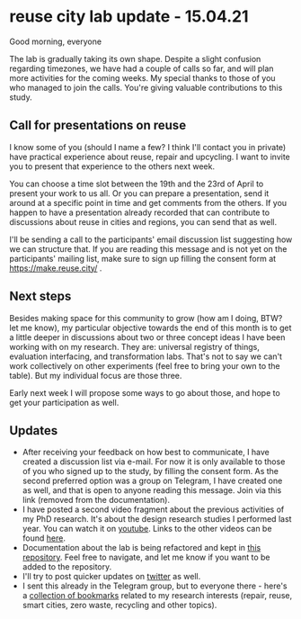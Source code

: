 # reuse city lab update - 15.04.21

Good morning, everyone

The lab is gradually taking its own shape. Despite a slight confusion regarding timezones, we have had a couple of calls so far, and will plan more activities for the coming weeks. My special thanks to those of you who managed to join the calls. You're giving valuable contributions to this study.

## Call for presentations on reuse

I know some of you (should I name a few? I think I'll contact you in private) have practical experience about reuse, repair and upcycling. I want to invite you to present that experience to the others next week. 

You can choose a time slot between the 19th and the 23rd of April to present your work to us all. Or you can prepare a presentation, send it around at a specific point in time and get comments from the others. If you happen to have a presentation already recorded that can contribute to discussions about reuse in cities and regions, you can send that as well. 

I'll be sending a call to the participants' email discussion list suggesting how we can structure that. If you are reading this message and is not yet on the participants' mailing list, make sure to sign up filling the consent form at https://make.reuse.city/ .

## Next steps

Besides making space for this community to grow (how am I doing, BTW? let me know), my particular objective towards the end of this month is to get a little deeper in discussions about two or three concept ideas I have been working with on my research. They are: universal registry of things, evaluation interfacing, and transformation labs. That's not to say we can't work collectively on other experiments (feel free to bring your own to the table). But my individual focus are those three. 

Early next week I will propose some ways to go about those, and hope to get your participation as well.

## Updates

- After receiving your feedback on how best to communicate, I have created a discussion list via e-mail. For now it is only available to those of you who signed up to the study, by filling the consent form. As the second preferred option was a group on Telegram, I have created one as well, and that is open to anyone reading this message. Join via this link (removed from the documentation).
- I have posted a second video fragment about the previous activities of my PhD research. It's about the design research studies I performed last year. You can watch it on [youtube](https://www.youtube.com/watch?v=VjxS0yINdC8). Links to the other videos can be found [here](https://github.com/reuse-city/lab/tree/main/communication/videos).
- Documentation about the lab is being refactored and kept in [this repository](https://github.com/reuse-city/lab/). Feel free to navigate, and let me know if you want to be added to the repository.
- I'll try to post quicker updates on [twitter](https://twitter.com/reuse_city) as well.
- I sent this already in the Telegram group, but to everyone there - here's a [collection of bookmarks](https://links.efeefe.me/?searchtags=opendott) related to my research interests (repair, reuse, smart cities, zero waste, recycling and other topics).